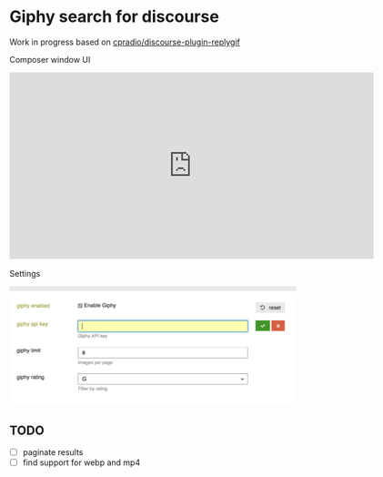 Giphy search for discourse
==========================

Work in progress based on [cpradio/discourse-plugin-replygif](https://github.com/cpradio/discourse-plugin-replygif)

Composer window UI

<iframe src='https://gfycat.com/ifr/TalkativeImpureLeafcutterant' frameborder='0' scrolling='no' width='640' height='328' allowfullscreen></iframe>

Settings

![settings](./screenshot-settings.png)

TODO
----

- [ ] paginate results
- [ ] find support for webp and mp4
